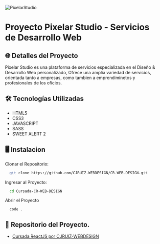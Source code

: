 ![PixelarStudio](https://raw.githubusercontent.com/CJRUIZ-WEBDESIGN/CR-WEB-DESIGN/e2da5addd4a485e4719053787ffd0e9425af60fa/images/StudioPix.png)

# Proyecto Pixelar Studio - Servicios de Desarrollo Web 

## 🌐 Detalles del Proyecto

Pixelar Studio es una plataforma de servicios especializada en el Diseño & Desarrollo Web personalizado, Ofrece una amplia variedad de servicios, orientada tanto a empresas, como tambien a emprendiminetos y profesionales de los oficios.

## 🛠 Tecnologías Utilizadas

- HTML5
- CSS3
- JAVASCRIPT
- SASS
- SWEET ALERT 2

## 🖥 Instalacion

Clonar el Repositorio: 

```bash
  git clone https://github.com/CJRUIZ-WEBDESIGN/CR-WEB-DESIGN.git
```

Ingresar al Proyecto:

```bash
  cd Cursada-CR-WEB-DESIGN
```

Abrir el Proyecto 
```bash
  code .
```

## 🔗 Repositorio del Proyecto.
- [Cursada ReactJS por CJRUIZ-WEBDESIGN](https://github.com/CJRUIZ-WEBDESIGN/PIXELAR.STUDIO)
